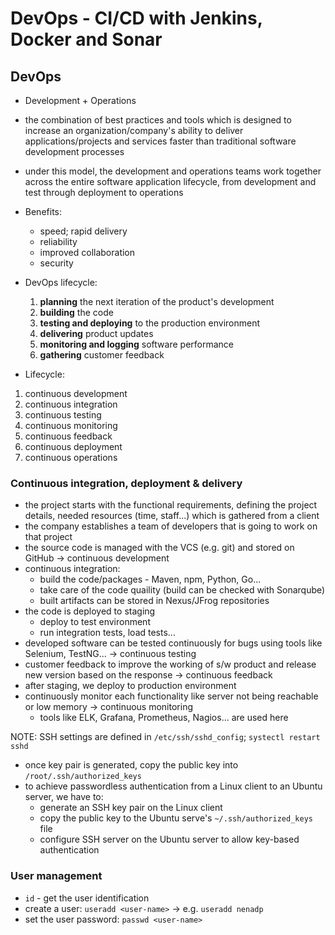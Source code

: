 # DevOps - CI/CD with Jenkins, Docker and Sonar

## DevOps

- Development + Operations
- the combination of best practices and tools which is designed to increase an organization/company's ability to deliver applications/projects and services faster than traditional software development processes
- under this model, the development and operations teams work together across the entire software application lifecycle, from development and test through deployment to operations
- Benefits:
  - speed; rapid delivery
  - reliability
  - improved collaboration
  - security
- DevOps lifecycle:

  1. **planning** the next iteration of the product's development
  2. **building** the code
  3. **testing and deploying** to the production environment
  4. **delivering** product updates
  5. **monitoring and logging** software performance
  6. **gathering** customer feedback

- Lifecycle:

1. continuous development
2. continuous integration
3. continuous testing
4. continuous monitoring
5. continuous feedback
6. continuous deployment
7. continuous operations

### Continuous integration, deployment & delivery

- the project starts with the functional requirements, defining the project details, needed resources (time, staff...) which is gathered from a client
- the company establishes a team of developers that is going to work on that project
- the source code is managed with the VCS (e.g. git) and stored on GitHub -> continuous development
- continuous integration:
  - build the code/packages - Maven, npm, Python, Go...
  - take care of the code quaility (build can be checked with Sonarqube)
  - built artifacts can be stored in Nexus/JFrog repositories
- the code is deployed to staging
  - deploy to test environment
  - run integration tests, load tests...
- developed software can be tested continuously for bugs using tools like Selenium, TestNG... -> continuous testing
- customer feedback to improve the working of s/w product and release new version based on the response -> continuous feedback
- after staging, we deploy to production environment
- continuously monitor each functionality like server not being reachable or low memory -> continuous monitoring
  - tools like ELK, Grafana, Prometheus, Nagios... are used here

NOTE: SSH settings are defined in `/etc/ssh/sshd_config`; `systectl restart sshd`

- once key pair is generated, copy the public key into `/root/.ssh/authorized_keys`
- to achieve passwordless authentication from a Linux client to an Ubuntu server, we have to:
  - generate an SSH key pair on the Linux client
  - copy the public key to the Ubuntu serve's `~/.ssh/authorized_keys` file
  - configure SSH server on the Ubuntu server to allow key-based authentication

### User management

- `id` - get the user identification
- create a user: `useradd <user-name>` -> e.g. `useradd nenadp`
- set the user password: `passwd <user-name>`

